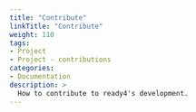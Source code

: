 ```yaml
---
title: "Contribute"
linkTitle: "Contribute"
weight: 110
tags:
- Project
- Project - contributions
categories:
- Documentation
description: >
  How to contribute to ready4's development.
---
```

